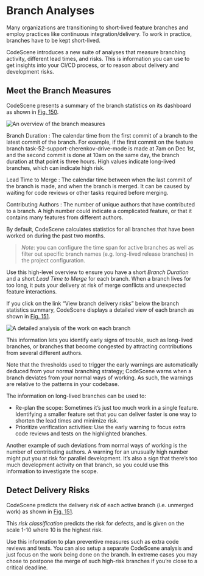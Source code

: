# Branch Analyses

Many organizations are transitioning to short-lived feature branches and employ practices like continuous integration/delivery.
To work in practice, branches have to be kept short-lived.

CodeScene introduces a new suite of analyses that measure branching activity, different lead times, and risks.
This is information you can use to get insights into your CI/CD process, or to reason about delivery and development risks.

## Meet the Branch Measures

CodeScene presents a summary of the branch statistics on its dashboard as shown in [Fig. 150](#dashboard).

![An overview of the branch measures](../shared/guides/branches/dashboard.png)

Branch Duration
: The calendar time from the first commit of a branch to the latest commit of the branch.
  For example, if the first commit on the feature branch task-52-support-cherenkov-drive-mode
  is made at 7am on Dec 1st, and the second commit is done at 10am on the same day, the
  branch duration at that point is three hours.
  High values indicate long-lived branches, which can indicate high risk.

Lead Time to Merge
: The calendar time between when the last commit of the branch is made, and when the
  branch is merged.
  It can be caused by waiting for code reviews or other tasks required before merging.

Contributing Authors
: The number of unique authors that have contributed to a branch.
  A high number could indicate a complicated feature, or that it contains many features
  from different authors.

By default, CodeScene calculates statistics for all branches that have been worked on during the past two months.

> *Note*: you can configure the time span for active branches as well as filter out specific branch names (e.g. long-lived
> release branches) in the project configuration.

Use this high-level overview to ensure you have a short *Branch Duration* and a short *Lead Time to Merge* for each branch. When
a branch lives for too long, it puts your delivery at risk of merge conflicts and unexpected feature interactions.

If you click on the link “View branch delivery risks” below the branch statistics summary,
CodeScene displays a detailed view of each branch as shown in [Fig. 151](#branch-details).

![A detailed analysis of the work on each branch](guides/branches/detailed-branches.png)

This information lets you identify early signs of trouble, such as long-lived branches, or branches that become congested
by attracting contributions from several different authors.

Note that the thresholds used to trigger the early warnings are automatically deduced from your normal branching strategy; CodeScene warns
when a branch deviates from your normal ways of working. As such, the warnings are relative to the patterns in your codebase.

The information on long-lived branches can be used to:

* Re-plan the scope: Sometimes it’s just too much work in a single feature. Identifying a smaller feature set that you can deliver faster is one way to shorten the lead times and minimize risk.
* Prioritize verification activities: Use the early warning to focus extra code reviews and tests on the highlighted branches.

Another example of such deviations from normal ways of working is the number of contributing authors. A warning for an unusually high
number might put you at risk for parallel development. It’s also a sign that there’s too much development activity on that branch, so you could
use this information to investigate the scope.

## Detect Delivery Risks

CodeScene predicts the delivery risk of each active branch (i.e. unmerged work) as shown in [Fig. 151](#branch-details).

This *risk classification* predicts the risk for defects, and is given on the scale 1-10 where 10 is the highest risk.

Use this information to plan preventive measures such as extra code reviews and tests. You can also setup a separate CodeScene
analysis and just focus on the work being done on the branch. In extreme cases you may chose to postpone the merge of such
high-risk branches if you’re close to a critical deadline.
